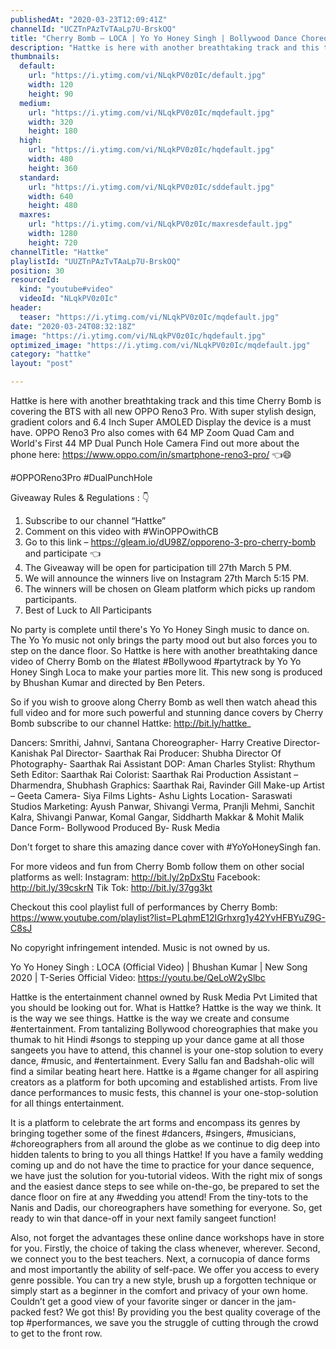 ```yaml
---
publishedAt: "2020-03-23T12:09:41Z"
channelId: "UCZTnPAzTvTAaLp7U-BrskOQ"
title: "Cherry Bomb – LOCA | Yo Yo Honey Singh | Bollywood Dance Choreography | Hattke ​"
description: "Hattke is here with another breathtaking track and this time Cherry Bomb is covering the BTS with all new OPPO Reno3 Pro. With super stylish design, gradient colors and 6.4 Inch Super AMOLED Display the device is a must have. OPPO Reno3 Pro also comes with 64 MP Zoom Quad Cam and World's First 44 MP Dual Punch Hole Camera Find out more about the phone here:  https://www.oppo.com/in/smartphone-reno3-pro/ 👈😄\n \n#OPPOReno3Pro #DualPunchHole\n\nGiveaway Rules & Regulations : 👇\n1. Subscribe to our channel  “Hattke”\n2. Comment on this video with #WinOPPOwithCB\n3. Go to this link – https://gleam.io/dU98Z/opporeno-3-pro-cherry-bomb and participate 👈\n4. The Giveaway will be open for participation till 27th March 5 PM.\n5. We will announce the winners live on Instagram 27th March 5:15 PM.\n6. The winners will be chosen on Gleam platform which picks up random participants.\n7. Best of Luck to All Participants\n\nNo party is complete until there's Yo Yo Honey Singh music to dance on. The Yo Yo music not only brings the party mood out but also forces you to step on the dance floor. So Hattke is here with another breathtaking dance video of Cherry Bomb on the #latest #Bollywood #partytrack by Yo Yo Honey Singh Loca to make your parties more lit. This new song is produced by Bhushan Kumar and directed by Ben Peters.\n\nSo if you wish to groove along Cherry Bomb as well then watch ahead this full video and for more such powerful and stunning dance covers by Cherry Bomb subscribe to our channel Hattke: http://bit.ly/hattke_\n\nDancers: Smrithi, Jahnvi, Santana \nChoreographer- Harry\nCreative Director- Kanishak Pal \nDirector- Saarthak Rai\nProducer: Shubha\nDirector Of Photography- Saarthak Rai\nAssistant DOP: Aman Charles\nStylist: Rhythum Seth\nEditor: Saarthak Rai \nColorist: Saarthak Rai \nProduction Assistant – Dharmendra, Shubhash \nGraphics: Saarthak Rai, Ravinder Gill \nMake-up Artist – Geeta \nCamera- Siya Films\nLights- Ashu Lights\nLocation- Saraswati Studios\nMarketing: Ayush Panwar, Shivangi Verma, Pranjli Mehmi, Sanchit Kalra, Shivangi Panwar, Komal Gangar, Siddharth Makkar & Mohit Malik\nDance Form- Bollywood \nProduced By- Rusk Media\n\nDon't forget to share this amazing dance cover with #YoYoHoneySingh fan.\n\nFor more videos and fun from Cherry Bomb follow them on other social platforms as well: Instagram: http://bit.ly/2pDxStu Facebook: http://bit.ly/39cskrN Tik Tok: http://bit.ly/37gg3kt\n\nCheckout this cool playlist full of performances by Cherry Bomb: https://www.youtube.com/playlist?list=PLqhmE12IGrhxrg1y42YvHFBYuZ9G-C8sJ\n\nNo copyright infringement intended. Music is not owned by us.\n\nYo Yo Honey Singh : LOCA (Official Video) | Bhushan Kumar | New Song 2020 | T-Series Official Video: https://youtu.be/QeLoW2ySlbc\n\nHattke is the entertainment channel owned by Rusk Media Pvt Limited that you should be looking out for. What is Hattke? Hattke is the way we think. It is the way we see things. Hattke is the way we create and consume #entertainment. From tantalizing Bollywood choreographies that make you thumak to hit Hindi #songs to stepping up your dance game at all those sangeets you have to attend, this channel is your one-stop solution to every dance, #music, and #entertainment. Every Sallu fan and Badshah-olic will find a similar beating heart here. Hattke is a #game changer for all aspiring creators as a platform for both upcoming and established artists. From live dance performances to music fests, this channel is your one-stop-solution for all things entertainment.\n\nIt is a platform to celebrate the art forms and encompass its genres by bringing together some of the finest #dancers, #singers, #musicians, #choreographers from all around the globe as we continue to dig deep into hidden talents to bring to you all things Hattke! If you have a family wedding coming up and do not have the time to practice for your dance sequence, we have just the solution for you-tutorial videos. With the right mix of songs and the easiest dance steps to see while on-the-go, be prepared to set the dance floor on fire at any #wedding you attend! From the tiny-tots to the Nanis and Dadis, our choreographers have something for everyone. So, get ready to win that dance-off in your next family sangeet function!\n\nAlso, not forget the advantages these online dance workshops have in store for you. Firstly, the choice of taking the class whenever, wherever. Second, we connect you to the best teachers. Next, a cornucopia of dance forms and most importantly the ability of self-pace. We offer you access to every genre possible. You can try a new style, brush up a forgotten technique or simply start as a beginner in the comfort and privacy of your own home. Couldn’t get a good view of your favorite singer or dancer in the jam-packed fest? We got this! By providing you the best quality coverage of the top #performances, we save you the struggle of cutting through the crowd to get to the front row."
thumbnails:
  default:
    url: "https://i.ytimg.com/vi/NLqkPV0z0Ic/default.jpg"
    width: 120
    height: 90
  medium:
    url: "https://i.ytimg.com/vi/NLqkPV0z0Ic/mqdefault.jpg"
    width: 320
    height: 180
  high:
    url: "https://i.ytimg.com/vi/NLqkPV0z0Ic/hqdefault.jpg"
    width: 480
    height: 360
  standard:
    url: "https://i.ytimg.com/vi/NLqkPV0z0Ic/sddefault.jpg"
    width: 640
    height: 480
  maxres:
    url: "https://i.ytimg.com/vi/NLqkPV0z0Ic/maxresdefault.jpg"
    width: 1280
    height: 720
channelTitle: "Hattke"
playlistId: "UUZTnPAzTvTAaLp7U-BrskOQ"
position: 30
resourceId:
  kind: "youtube#video"
  videoId: "NLqkPV0z0Ic"
header:
  teaser: "https://i.ytimg.com/vi/NLqkPV0z0Ic/mqdefault.jpg"
date: "2020-03-24T08:32:18Z"
image: "https://i.ytimg.com/vi/NLqkPV0z0Ic/hqdefault.jpg"
optimized_image: "https://i.ytimg.com/vi/NLqkPV0z0Ic/mqdefault.jpg"
category: "hattke"
layout: "post"

---
```

Hattke is here with another breathtaking track and this time Cherry Bomb is covering the BTS with all new OPPO Reno3 Pro. With super stylish design, gradient colors and 6.4 Inch Super AMOLED Display the device is a must have. OPPO Reno3 Pro also comes with 64 MP Zoom Quad Cam and World's First 44 MP Dual Punch Hole Camera Find out more about the phone here:  https://www.oppo.com/in/smartphone-reno3-pro/ 👈😄
 
#OPPOReno3Pro #DualPunchHole

Giveaway Rules & Regulations : 👇
1. Subscribe to our channel  “Hattke”
2. Comment on this video with #WinOPPOwithCB
3. Go to this link – https://gleam.io/dU98Z/opporeno-3-pro-cherry-bomb and participate 👈
4. The Giveaway will be open for participation till 27th March 5 PM.
5. We will announce the winners live on Instagram 27th March 5:15 PM.
6. The winners will be chosen on Gleam platform which picks up random participants.
7. Best of Luck to All Participants

No party is complete until there's Yo Yo Honey Singh music to dance on. The Yo Yo music not only brings the party mood out but also forces you to step on the dance floor. So Hattke is here with another breathtaking dance video of Cherry Bomb on the #latest #Bollywood #partytrack by Yo Yo Honey Singh Loca to make your parties more lit. This new song is produced by Bhushan Kumar and directed by Ben Peters.

So if you wish to groove along Cherry Bomb as well then watch ahead this full video and for more such powerful and stunning dance covers by Cherry Bomb subscribe to our channel Hattke: http://bit.ly/hattke_

Dancers: Smrithi, Jahnvi, Santana 
Choreographer- Harry
Creative Director- Kanishak Pal 
Director- Saarthak Rai
Producer: Shubha
Director Of Photography- Saarthak Rai
Assistant DOP: Aman Charles
Stylist: Rhythum Seth
Editor: Saarthak Rai 
Colorist: Saarthak Rai 
Production Assistant – Dharmendra, Shubhash 
Graphics: Saarthak Rai, Ravinder Gill 
Make-up Artist – Geeta 
Camera- Siya Films
Lights- Ashu Lights
Location- Saraswati Studios
Marketing: Ayush Panwar, Shivangi Verma, Pranjli Mehmi, Sanchit Kalra, Shivangi Panwar, Komal Gangar, Siddharth Makkar & Mohit Malik
Dance Form- Bollywood 
Produced By- Rusk Media

Don't forget to share this amazing dance cover with #YoYoHoneySingh fan.

For more videos and fun from Cherry Bomb follow them on other social platforms as well: Instagram: http://bit.ly/2pDxStu Facebook: http://bit.ly/39cskrN Tik Tok: http://bit.ly/37gg3kt

Checkout this cool playlist full of performances by Cherry Bomb: https://www.youtube.com/playlist?list=PLqhmE12IGrhxrg1y42YvHFBYuZ9G-C8sJ

No copyright infringement intended. Music is not owned by us.

Yo Yo Honey Singh : LOCA (Official Video) | Bhushan Kumar | New Song 2020 | T-Series Official Video: https://youtu.be/QeLoW2ySlbc

Hattke is the entertainment channel owned by Rusk Media Pvt Limited that you should be looking out for. What is Hattke? Hattke is the way we think. It is the way we see things. Hattke is the way we create and consume #entertainment. From tantalizing Bollywood choreographies that make you thumak to hit Hindi #songs to stepping up your dance game at all those sangeets you have to attend, this channel is your one-stop solution to every dance, #music, and #entertainment. Every Sallu fan and Badshah-olic will find a similar beating heart here. Hattke is a #game changer for all aspiring creators as a platform for both upcoming and established artists. From live dance performances to music fests, this channel is your one-stop-solution for all things entertainment.

It is a platform to celebrate the art forms and encompass its genres by bringing together some of the finest #dancers, #singers, #musicians, #choreographers from all around the globe as we continue to dig deep into hidden talents to bring to you all things Hattke! If you have a family wedding coming up and do not have the time to practice for your dance sequence, we have just the solution for you-tutorial videos. With the right mix of songs and the easiest dance steps to see while on-the-go, be prepared to set the dance floor on fire at any #wedding you attend! From the tiny-tots to the Nanis and Dadis, our choreographers have something for everyone. So, get ready to win that dance-off in your next family sangeet function!

Also, not forget the advantages these online dance workshops have in store for you. Firstly, the choice of taking the class whenever, wherever. Second, we connect you to the best teachers. Next, a cornucopia of dance forms and most importantly the ability of self-pace. We offer you access to every genre possible. You can try a new style, brush up a forgotten technique or simply start as a beginner in the comfort and privacy of your own home. Couldn’t get a good view of your favorite singer or dancer in the jam-packed fest? We got this! By providing you the best quality coverage of the top #performances, we save you the struggle of cutting through the crowd to get to the front row.